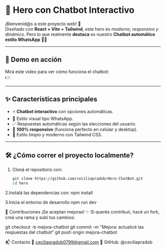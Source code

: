 # 🤖 Hero con Chatbot Interactivo

¡Bienvenid@s a este proyecto web! 🚀  
Diseñado con **React + Vite + Tailwind**, este hero es *moderno, responsivo y dinámico*. Pero lo que realmente **destaca** es nuestro **Chatbot automático estilo WhatsApp** 📱💬

---

## 🎥 Demo en acción

Mirá este video para ver cómo funciona el chatbot:  
👉 

---

## ✨ Características principales

- ⚡ **Chatbot interactivo** con opciones automáticas.
- 💬 Estilo visual tipo WhatsApp.
- ✅ Respuestas automáticas según las elecciones del usuario.
- 📱 **100% responsivo** (funciona perfecto en celular y desktop).
- 🎨 Estilo limpio y moderno con Tailwind CSS.

---

## 🛠️ ¿Cómo correr el proyecto localmente?

1. Cloná el repositorio con:

   ```bash
   git clone https://github.com/ceciliapradob/Hero-ChatBot.git
   cd hero

2.Instalá las dependencias con:
   npm install 

3.Inicia el entorno de desarrollo 
   npm run dev



🤝 Contribuciones
¡Se aceptan mejoras! ✨ Si querés contribuir, hacé un fork, creá una rama y subí tus cambios:

git checkout -b mejora-chatbot
git commit -m "Mejora: actualicé las respuestas del chatbot"
git push origin mejora-chatbot

📬 Contacto
📧 ceciliapradob0799@gmail.com
🐙 GitHub: @ceciliapradob

